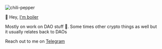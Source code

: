 ![chili-pepper](https://github.com/boilerrat/boilerrat/assets/34731569/5eb78225-6e4f-4471-ada4-9bfd6d07b1f1)

👋 Hey, [I'm boiler](https://www.boierrat.xyz) 

Mostly on work on DAO stuff 👺. Some times other crypto things as well but it usually relates back to DAOs

Reach out to me on [Telegram](https://t.me/boilerrat)





